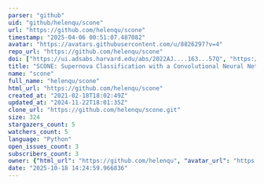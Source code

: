 ```yaml
---
parser: "github"
uid: "github/helenqu/scone"
url: "https://github.com/helenqu/scone"
timestamp: "2025-04-06 00:51:07.487082"
avatar: "https://avatars.githubusercontent.com/u/8826297?v=4"
repo_url: "https://github.com/helenqu/scone"
doi: ["https://ui.adsabs.harvard.edu/abs/2022AJ....163...57Q", "https://ui.adsabs.harvard.edu/abs/2025ascl.soft03037Q/abstract"]
title: "SCONE: Supernova Classification with a Convolutional Neural Network"
name: "scone"
full_name: "helenqu/scone"
html_url: "https://github.com/helenqu/scone"
created_at: "2021-02-18T18:02:49Z"
updated_at: "2024-11-22T18:01:35Z"
clone_url: "https://github.com/helenqu/scone.git"
size: 324
stargazers_count: 5
watchers_count: 5
language: "Python"
open_issues_count: 3
subscribers_count: 3
owner: {"html_url": "https://github.com/helenqu", "avatar_url": "https://avatars.githubusercontent.com/u/8826297?v=4", "login": "helenqu", "type": "User"}
date: "2025-10-18 14:24:59.966836"
---
```

